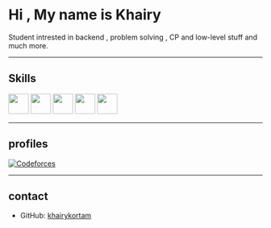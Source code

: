 # Hi , My name is Khairy

Student intrested in backend , problem solving , CP  and low-level stuff and much more.

---

## Skills

<p align="left">
  <!-- C -->
  <img src="https://cdn.jsdelivr.net/gh/devicons/devicon/icons/c/c-original.svg" width="40" height="40"/>
  <!-- C++ -->
  <img src="https://cdn.jsdelivr.net/gh/devicons/devicon/icons/cplusplus/cplusplus-original.svg" width="40" height="40"/>
  <!-- JavaScript -->
  <img src="https://cdn.jsdelivr.net/gh/devicons/devicon/icons/javascript/javascript-original.svg" width="40" height="40"/>
  <!-- Node.js -->
  <img src="https://cdn.jsdelivr.net/gh/devicons/devicon/icons/nodejs/nodejs-original.svg" width="40" height="40"/>
  <!-- Linux -->
  <img src="https://cdn.jsdelivr.net/gh/devicons/devicon/icons/linux/linux-original.svg" width="40" height="40"/>
</p>

---
## profiles
[![Codeforces](https://img.shields.io/badge/Codeforces-khairyQ-blue?style=for-the-badge&logo=codeforces)](https://codeforces.com/profile/khairyQ)

---

## contact
- GitHub: [khairykortam](https://github.com/khairykortam)
